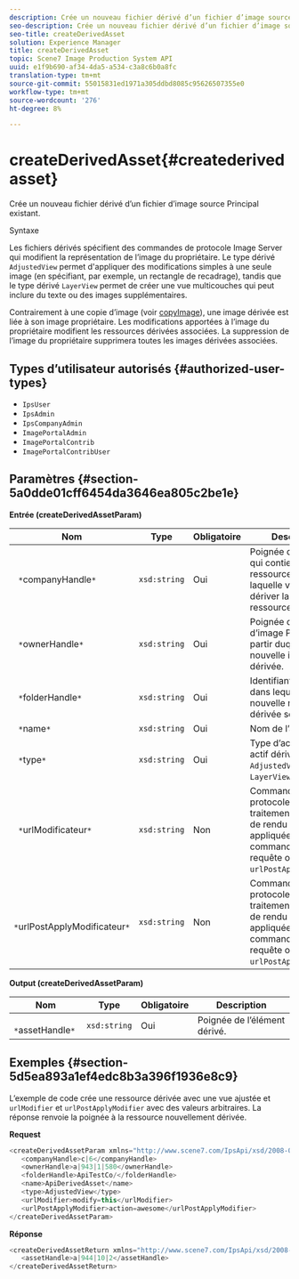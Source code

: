 ```yaml
---
description: Crée un nouveau fichier dérivé d’un fichier d’image source Principal existant.
seo-description: Crée un nouveau fichier dérivé d’un fichier d’image source Principal existant.
seo-title: createDerivedAsset
solution: Experience Manager
title: createDerivedAsset
topic: Scene7 Image Production System API
uuid: e1f9b690-af34-4da5-a534-c3a8c6b0a8fc
translation-type: tm+mt
source-git-commit: 55015831ed1971a305ddbd8085c95626507355e0
workflow-type: tm+mt
source-wordcount: '276'
ht-degree: 8%

---
```



# createDerivedAsset{#createderivedasset}

Crée un nouveau fichier dérivé d’un fichier d’image source Principal existant.

Syntaxe

<!--<a id="section_FE43FF204ED644C2AC901AF45982E942"></a>-->

Les fichiers dérivés spécifient des commandes de protocole Image Server qui modifient la représentation de l’image du propriétaire. Le type dérivé `AdjustedView` permet d&#39;appliquer des modifications simples à une seule image (en spécifiant, par exemple, un rectangle de recadrage), tandis que le type dérivé `LayerView` permet de créer une vue multicouches qui peut inclure du texte ou des images supplémentaires.

Contrairement à une copie d’image (voir [copyImage](../../../operations/c-operations-intro/c-methods/r-copy-image.md#reference-0785131e690b4ad08be69172023f35d0)), une image dérivée est liée à son image propriétaire. Les modifications apportées à l’image du propriétaire modifient les ressources dérivées associées. La suppression de l’image du propriétaire supprimera toutes les images dérivées associées.

## Types d’utilisateur autorisés {#authorized-user-types}

* `IpsUser`
* `IpsAdmin`
* `IpsCompanyAdmin`
* `ImagePortalAdmin`
* `ImagePortalContrib`
* `ImagePortalContribUser`

## Paramètres {#section-5a0dde01cff6454da3646ea805c2be1e}

**Entrée (createDerivedAssetParam)**

| Nom | Type | Obligatoire | Description |
|---|---|---|---|
| ` *`companyHandle`*` | `xsd:string` | Oui | Poignée de la société qui contient la ressource à partir de laquelle vous allez dériver la nouvelle ressource. |
| ` *`ownerHandle`*` | `xsd:string` | Oui | Poignée du fichier d’image Principale à partir duquel la nouvelle image sera dérivée. |
| ` *`folderHandle`*` | `xsd:string` | Oui | Identifiant du dossier dans lequel la nouvelle ressource dérivée sera créée. |
| ` *`name`*` | `xsd:string` | Oui | Nom de l’actif dérivé. |
| ` *`type`*` | `xsd:string` | Oui | Type d’actif du nouvel actif dérivé : `AdjustedView` ou `LayerView`. |
| ` *`urlModificateur`*` | `xsd:string` | Non | Commandes de protocole de traitement d’image ou de rendu d’image appliquées *avant* les commandes de requête ou `urlPostApplyModifier`. |
| ` *`urlPostApplyModificateur`*` | `xsd:string` | Non | Commandes de protocole de traitement d’image ou de rendu d’image appliquées *après* aux commandes de requête ou `urlPostApplyModifier`. |

**Output (createDerivedAssetParam)**

| Nom | Type | Obligatoire | Description |
|---|---|---|---|
| ` *`assetHandle`*` | `xsd:string` | Oui | Poignée de l’élément dérivé. |

## Exemples {#section-5d5ea893a1ef4edc8b3a396f1936e8c9}

L’exemple de code crée une ressource dérivée avec une vue ajustée et `urlModifier` et `urlPostApplyModifier` avec des valeurs arbitraires. La réponse renvoie la poignée à la ressource nouvellement dérivée.

**Request**

```java
<createDerivedAssetParam xmlns="http://www.scene7.com/IpsApi/xsd/2008-01-15">
   <companyHandle>c|6</companyHandle>
   <ownerHandle>a|943|1|580</ownerHandle>
   <folderHandle>ApiTestCo/</folderHandle>
   <name>ApiDerivedAsset</name>
   <type>AdjustedView</type>
   <urlModifier>modify=this</urlModifier>
   <urlPostApplyModifier>action=awesome</urlPostApplyModifier>
</createDerivedAssetParam>
```

**Réponse**

```java
<createDerivedAssetReturn xmlns="http://www.scene7.com/IpsApi/xsd/2008-01-15">
   <assetHandle>a|944|10|2</assetHandle>
</createDerivedAssetReturn>
```


